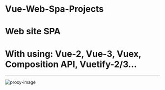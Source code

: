 # Vue-Web-Spa-Projects
# Web site SPA
# With using: Vue-2, Vue-3, Vuex, Composition API, Vuetify-2/3...
____________
![proxy-image](https://user-images.githubusercontent.com/51271834/160930634-09821fbe-158a-4d4a-83d3-5305e6b5fb3a.png)
